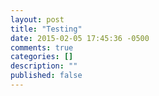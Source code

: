 ```yaml
---
layout: post
title: "Testing"
date: 2015-02-05 17:45:36 -0500
comments: true
categories: []
description: ""
published: false
---
```

